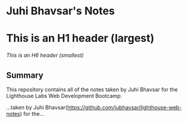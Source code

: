 # Juhi Bhavsar's Notes
# This is an H1 header (largest)
###### This is an H6 header (smallest)
## Summary 

This repository contains all of the notes taken by Juhi Bhavsar for the Lighthouse Labs Web Development Bootcamp.

...taken by Juhi Bhavsar(https://github.com/jubhavsar/lighthouse-web-notes) for the...
